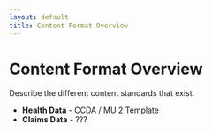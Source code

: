 ```yaml
---
layout: default
title: Content Format Overview
---
```


# Content Format Overview

Describe the different content standards that exist.

- **Health Data** - CCDA / MU 2 Template
- **Claims Data** - ???